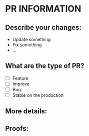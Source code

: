 # PR INFORMATION

## Describe your changes:

- Update something
- Fix something
- ...

## What are the type of PR?

- [ ] Feature
- [ ] Improve
- [ ] Bug
- [ ] Stable on the production

## More details:


## Proofs: 
